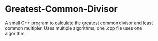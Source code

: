 # Greatest-Common-Divisor
A small C++ program to calculate the greatest common divisor and least common multipler. 
Uses multiple algorithms, one .cpp file uses one algorithm. 
